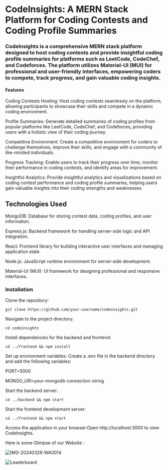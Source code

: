 # CodeInsights: A MERN Stack Platform for Coding Contests and Coding Profile Summaries

### CodeInsights is a comprehensive MERN stack platform designed to host coding contests and provide insightful coding profile summaries for platforms such as LeetCode, CodeChef, and Codeforces. The platform utilizes Material-UI (MUI) for professional and user-friendly interfaces, empowering coders to compete, track progress, and gain valuable coding insights.

#### Features

Coding Contests Hosting: Host coding contests seamlessly on the platform, allowing participants to showcase their skills and compete in a dynamic coding environment.

Profile Summaries: Generate detailed summaries of coding profiles from popular platforms like LeetCode, CodeChef, and Codeforces, providing users with a holistic view of their coding journey.

Competitive Environment: Create a competitive environment for coders to challenge themselves, improve their skills, and engage with a community of like-minded individuals.

Progress Tracking: Enable users to track their progress over time, monitor their performance in coding contests, and identify areas for improvement.

Insightful Analytics: Provide insightful analytics and visualizations based on coding contest performance and coding profile summaries, helping users gain valuable insights into their coding strengths and weaknesses.

## Technologies Used

MongoDB: Database for storing contest data, coding profiles, and user information.

Express.js: Backend framework for handling server-side logic and API integration.

React: Frontend library for building interactive user interfaces and managing application state.

Node.js: JavaScript runtime environment for server-side development.

Material-UI (MUI): UI framework for designing professional and responsive interfaces.

### Installation
Clone the repository:

`git clone https://github.com/your-username/codeinsights.git`

Navigate to the project directory:

`cd codeinsights`

Install dependencies for the backend and frontend:

`cd ../frontend && npm install`

Set up environment variables:
Create a .env file in the backend directory and add the following variables:

PORT=5000

MONGO_URI=your-mongodb-connection-string


Start the backend server:

`cd ../backend && npm start`

Start the frontend development server:

`cd ../frontend && npm start`

Access the application in your browser:Open http://localhost:3000 to view CodeInsights.

Here is some Glimpse of our Website :

![IMG-20240329-WA0014](https://github.com/Jap1959/CodeInsight/assets/96197193/346beded-ce00-4e16-9505-44f38233fc47)

![Leaderboard](https://github.com/Jap1959/CodeInsight/assets/96197193/15f297ab-82de-44c1-9b54-5463a479f119)


